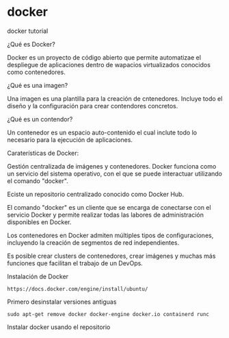 # docker
docker tutorial

¿Qué es Docker?

Docker es un proyecto de código abierto que permite automatizae el despliegue de aplicaciones dentro de wapacios virtualizados conocidos como contenedores.

¿Qué es una imagen?

Una imagen es una plantilla para la creación de cntenedores. Incluye todo el diseño y la configuración para crear contendores concretos.

¿Qué es un contendor?

Un contenedor es un espacio auto-contenido el cual inclute todo lo necesario para la ejecución de aplicaciones.


Caraterísticas de Docker:

Gestión centralizada de imágenes y contenedores. Docker funciona como un servicio del sistema operativo, con el que se puede interactuar utilizando el comando "docker".

Eciste un repositorio centralizado conocido como Docker Hub.

El comando "docker" es un cliente que se encarga de conectarse con el servicio Docker y permite realizar todas las labores de administración disponibles en Docker.

Los contenedores en Docker admiten múltiples tipos de configuraciones, incluyendo la creación de segmentos de red independientes.

Es posible crear clusters de contenedores, crear imágenes y muchas más funciones que facilitan el trabajo de un DevOps.

Instalación de Docker

``https://docs.docker.com/engine/install/ubuntu/``

Primero desinstalar versiones antiguas

``sudo apt-get remove docker docker-engine docker.io containerd runc``

Instalar docker usando el repositorio

```docker
```


